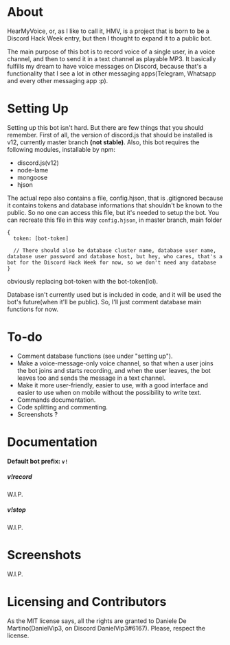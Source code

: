 # About
HearMyVoice, or, as I like to call it, HMV, is a project that is born to be a Discord Hack Week entry, but then I thought to expand it to a public bot.

The main purpose of this bot is to record voice of a single user, in a voice channel, and then to send it in a text channel as playable MP3.
It basically fulfills my dream to have voice messages on Discord, because that's a functionality that I see a lot in other messaging apps(Telegram, Whatsapp and every other messaging app :p).

# Setting Up
Setting up this bot isn't hard. But there are few things that you should remember.
First of all, the version of discord.js that should be installed is v12, currently master branch **(not stable)**.
Also, this bot requires the following modules, installable by npm:
  - discord.js(v12)
  - node-lame
  - mongoose
  - hjson
  
The actual repo also contains a file, config.hjson, that is .gitignored because it contains tokens and database informations that shouldn't be known to the public. So no one can access this file, but it's needed to setup the bot.
You can recreate this file in this way
`config.hjson`, in master branch, main folder
```
{
  token: [bot-token]
  
  // There should also be database cluster name, database user name, database user password and database host, but hey, who cares, that's a bot for the Discord Hack Week for now, so we don't need any database
}
```
obviously replacing bot-token with the bot-token(lol).

Database isn't currently used but is included in code, and it will be used the bot's future(when it'll be public). So, I'll just comment database main functions for now.

# To-do
- Comment database functions (see under "setting up").
- Make a voice-message-only voice channel, so that when a user joins the bot joins and starts recording, and when the user leaves, the bot leaves too and sends the message in a text channel.
- Make it more user-friendly, easier to use, with a good interface and easier to use when on mobile without the possibility to write text.
- Commands documentation.
- Code splitting and commenting.
- Screenshots ?

# Documentation
**Default bot prefix: `v!`**

##### v!record
  W.I.P.
##### v!stop
  W.I.P.

# Screenshots

W.I.P.

# Licensing and Contributors
As the MIT license says, all the rights are granted to Daniele De Martino(DanielVip3, on Discord DanielVip3#6167).
Please, respect the license.
